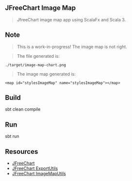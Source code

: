 JFreeChart Image Map
--------------------
>JfreeChart image map app using ScalaFx and Scala 3.

Note
----
>This is a work-in-progress! The image map is not right.

>The file generated is:
```
./target/image-map-chart.png
```

>The image map generated is:
```
<map id="stylesImageMap" name="stylesImageMap"></map>
```

Build
-----
sbt clean compile

Run
---
sbt run

Resources
---------
* [JFreeChart](https://www.jfree.org/jfreechart/)
* [JFreeChart ExportUtils](https://javadoc.io/doc/org.jfree/jfreechart/latest/org/jfree/chart/util/ExportUtils.html)
* [JFreeChart ImageMapUtils](https://javadoc.io/doc/org.jfree/jfreechart/latest/org/jfree/chart/imagemap/ImageMapUtils.html)